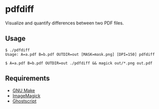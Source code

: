 # pdfdiff

Visualize and quantify differences between two PDF files.

## Usage

```
$ ./pdfdiff
Usage: A=a.pdf B=b.pdf OUTDIR=out [MASK=mask.png] [DPI=150] pdfdiff

$ A=a.pdf B=b.pdf OUTDIR=out ./pdfdiff && magick out/*.png out.pdf
```

## Requirements

- [GNU Make](https://www.gnu.org/software/make/)
- [ImageMagick](https://imagemagick.org/index.php)
- [Ghostscript](https://www.ghostscript.com/)
